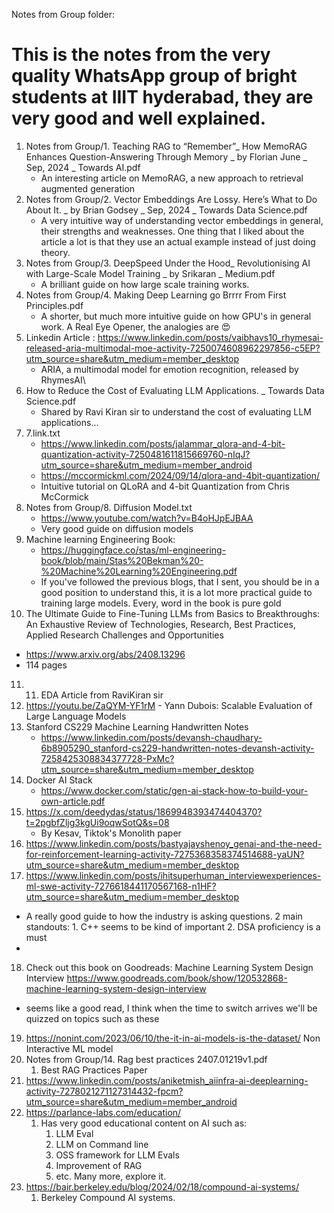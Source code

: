 Notes from Group folder:
# This is the notes from the very quality WhatsApp group of bright students at IIIT hyderabad, they are very good and well explained.

1. Notes from Group/1. Teaching RAG to “Remember”_ How MemoRAG Enhances Question-Answering Through Memory _ by Florian June _ Sep, 2024 _ Towards AI.pdf 
    -   An interesting article on MemoRAG, a new approach to retrieval augmented generation
2. Notes from Group/2. Vector Embeddings Are Lossy. Here’s What to Do About It. _ by Brian Godsey _ Sep, 2024 _ Towards Data Science.pdf
    -   A very intuitive way of understanding vector embeddings in general, their strengths and weaknesses. One thing that I liked about the article a lot is that they use an actual example instead of just doing theory.
3. Notes from Group/3. DeepSpeed Under the Hood_ Revolutionising AI with Large-Scale Model Training _ by Srikaran _ Medium.pdf
    -   A brilliant guide on how large scale training works.
4. Notes from Group/4. Making Deep Learning go Brrrr From First Principles.pdf
    -   A shorter, but much more intuitive guide on how GPU's in general work. A Real Eye Opener, the analogies are 😍
5. Linkedin Article : https://www.linkedin.com/posts/vaibhavs10_rhymesai-released-aria-multimodal-moe-activity-7250074608962297856-c5EP?utm_source=share&utm_medium=member_desktop
    -  ARIA, a multimodal model for emotion recognition, released by RhymesAI\
6. How to Reduce the Cost of Evaluating LLM Applications. _ Towards Data Science.pdf
    -   Shared by Ravi Kiran sir to understand the cost of evaluating LLM applications...
7. 7.link.txt
    -   https://www.linkedin.com/posts/jalammar_qlora-and-4-bit-quantization-activity-7250481611815669760-nIqJ?utm_source=share&utm_medium=member_android 
    -   https://mccormickml.com/2024/09/14/qlora-and-4bit-quantization/ 
    -   Intuitive tutorial on QLoRA and 4-bit Quantization from Chris McCormick
8. Notes from Group/8. Diffusion Model.txt
    - https://www.youtube.com/watch?v=B4oHJpEJBAA 
    - Very good guide on diffusion models
9. Machine learning Engineering Book:
    - https://huggingface.co/stas/ml-engineering-book/blob/main/Stas%20Bekman%20-%20Machine%20Learning%20Engineering.pdf 
    - If you've followed the previous blogs, that I sent, you should be in a good position to understand this, it is a lot more practical guide to training large models. Every, word in the book is pure gold
10. The Ultimate Guide to Fine-Tuning LLMs from Basics to Breakthroughs: An Exhaustive Review of Technologies, Research, Best Practices, Applied Research Challenges and Opportunities
- https://www.arxiv.org/abs/2408.13296
- 114 pages 
11. 11. EDA Article from RaviKiran sir
12. https://youtu.be/ZaQYM-YF1rM - Yann Dubois: Scalable Evaluation of Large Language Models
13. Stanford CS229 Machine Learning Handwritten Notes
    - https://www.linkedin.com/posts/devansh-chaudhary-6b8905290_stanford-cs229-handwritten-notes-devansh-activity-7258425308834377728-PxMc?utm_source=share&utm_medium=member_desktop
14. Docker AI Stack
    - https://www.docker.com/static/gen-ai-stack-how-to-build-your-own-article.pdf
15. https://x.com/deedydas/status/1869948393474404370?t=2pgbfZljg3kgUi9oqwSotQ&s=08
    - By Kesav, Tiktok's Monolith paper
16. https://www.linkedin.com/posts/bastyajayshenoy_genai-and-the-need-for-reinforcement-learning-activity-7275368358374514688-yaUN?utm_source=share&utm_medium=member_desktop
17. https://www.linkedin.com/posts/ihitsuperhuman_interviewexperiences-ml-swe-activity-7276618441170567168-n1HF?utm_source=share&utm_medium=member_desktop 
- A really good guide to how the industry is asking questions. 2 main standouts: 1.⁠ ⁠C++ seems to be kind of important 2.⁠ ⁠DSA proficiency is a must
- 
18. Check out this book on Goodreads: Machine Learning System Design Interview https://www.goodreads.com/book/show/120532868-machine-learning-system-design-interview
  - seems like a good read, I think when the time to switch arrives we'll be quizzed on topics such as these
19. https://nonint.com/2023/06/10/the-it-in-ai-models-is-the-dataset/ Non Interactive ML model
20. Notes from Group/14. Rag best practices 2407.01219v1.pdf
    1.  Best RAG Practices Paper
21. https://www.linkedin.com/posts/aniketmish_aiinfra-ai-deeplearning-activity-7278021271127314432-fpcm?utm_source=share&utm_medium=member_android 
22. https://parlance-labs.com/education/ 
    1.  Has very good educational content on AI such as:
        1.  LLM Eval
        2.  LLM on Command line
        3.  OSS framework for LLM Evals
        4.  Improvement of RAG
        5.  etc. Many more, explore it. 
23. https://bair.berkeley.edu/blog/2024/02/18/compound-ai-systems/
    1.  Berkeley Compound AI systems. 